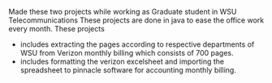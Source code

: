 Made these two projects while working as Graduate student in WSU Telecommunications
These projects are done in java to ease the office work every month.
These projects 
  * includes extracting the pages according to respective departments of WSU from Verizon monthly billing which consists of 700 pages.
  * includes formatting the verizon excelsheet and importing the spreadsheet to pinnacle software for accounting monthly billing.

